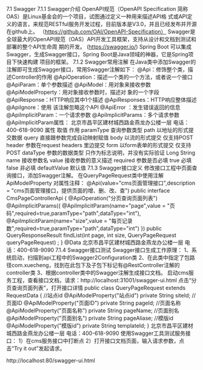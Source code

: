 7.1 Swagger
7.1.1 Swagger介绍
OpenAPI规范（OpenAPI Specification 简称OAS）是Linux基金会的一个项目，试图通过定义一种用来描述API格
式或API定义的语言，来规范RESTful服务开发过程，目前版本是V3.0，并且已经发布并开源在github上。
（https://github.com/OAI/OpenAPI-Specification）
Swagger是全球最大的OpenAPI规范（OAS）API开发工具框架，支持从设计和文档到测试和部署的整个API生命周
期的开发。 (https://swagger.io/)
Spring Boot 可以集成Swagger，生成Swagger接口，Spring Boot是Java领域的神器，它是Spring项目下快速构建
项目的框架。
7.1.2 Swagger常用注解
在Java类中添加Swagger的注解即可生成Swagger接口，常用Swagger注解如下：
@Api：修饰整个类，描述Controller的作用 @ApiOperation：描述一个类的一个方法，或者说一个接口
@ApiParam：单个参数描述 @ApiModel：用对象来接收参数 @ApiModelProperty：用对象接收参数时，描述对
象的一个字段 @ApiResponse：HTTP响应其中1个描述 @ApiResponses：HTTP响应整体描述 @ApiIgnore：使用
该注解忽略这个API @ApiError ：发生错误返回的信息 @ApiImplicitParam：一个请求参数
@ApiImplicitParams：多个请求参数
@ApiImplicitParam属性：
北京市昌平区建材城西路金燕龙办公楼一层 电话：400-618-9090
属性 取值 作用
paramType 查询参数类型
path 以地址的形式提交数据
query 直接跟参数完成自动映射赋值
body 以流的形式提交 仅支持POST
header 参数在request headers 里边提交
form 以form表单的形式提交 仅支持POST
dataType 参数的数据类型 只作为标志说明，并没有实际验证
Long
String
name 接收参数名
value 接收参数的意义描述
required 参数是否必填
true 必填
false 非必填
defaultValue 默认值
7.1.3 Swagger接口定义
修改接口工程中页面查询接口，添加Swagger注解。
在QueryPageRequest类中使用注解 ApiModelProperty 对属性注释：
@Api(value="cms页面管理接口",description = "cms页面管理接口，提供页面的增、删、改、查")
public interface CmsPageControllerApi {
@ApiOperation("分页查询页面列表")
@ApiImplicitParams({
@ApiImplicitParam(name="page",value = "页
码",required=true,paramType="path",dataType="int"),
@ApiImplicitParam(name="size",value = "每页记录
数",required=true,paramType="path",dataType="int")
})
public QueryResponseResult findList(int page, int size, QueryPageRequest queryPageRequest) ;
}
@Data
北京市昌平区建材城西路金燕龙办公楼一层 电话：400-618-9090
7.1.4 Swagger接口测试
Swagger接口生成工作原理：
1、系统启动，扫描到api工程中的Swagger2Configuration类
2、在此类中指定了包路径com.xuecheng，找到在此包下及子包下标记有@RestController注解的controller类
3、根据controller类中的Swagger注解生成接口文档。
启动cms服务工程，查看接口文档，请求：http://localhost:31001/swagger-ui.html
点击“分页查询页面列表”，打开接口详情
public class QueryPageRequest extends RequestData {
//站点id
@ApiModelProperty("站点id")
private String siteId;
//页面ID
@ApiModelProperty("页面ID")
private String pageId;
//页面名称
@ApiModelProperty("页面名称")
private String pageName;
//页面别名
@ApiModelProperty("页面别名")
private String pageAliase;
//模版id
@ApiModelProperty("模版id")
private String templateId;
}
北京市昌平区建材城西路金燕龙办公楼一层 电话：400-618-9090
使用Swagger工具测试服务接口：
1）在cms服务接口中打断点
2）打开接口文档页面，输入请求参数，点击“Try it out”发起请求。


http://localhost:80/swagger-ui.html